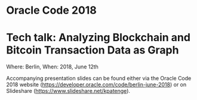 # Oracle Code 2018
# Tech talk: Analyzing Blockchain and Bitcoin Transaction Data as Graph

Where: Berlin, 
When: 2018, June 12th

Accompanying presentation slides can be found either via the Oracle Code 2018 website (https://developer.oracle.com/code/berlin-june-2018) or on Slideshare (https://www.slideshare.net/kpatenge).
